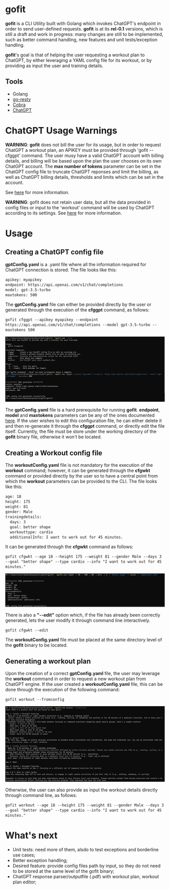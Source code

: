 # gofit

**gofit** is a CLI Utility built with Golang which invokes ChatGPT's endpoint in order to send user-defined requests. **gofit** is at its **rel-0.1** versions, which is still a draft and work in progress: many changes are still to be implemented, such as better command handling, new features and unit tests/exception handling.

**gofit**'s goal is that of helping the user requesting a workout plan to ChatGPT, by either leveraging a YAML config file for its workout, or by providing as input the user and training details.

## Tools

- Golang
- [go-resty](https://github.com/go-resty/resty)
- [Cobra](https://github.com/spf13/cobra)
- [ChatGPT](https://chat.openai.com/)

# ChatGPT Usage Warnings

**WARNING**: **gofit** does not bill the user for its usage, but in order to request ChatGPT a workout plan, an APIKEY must be provided through 'gofit --cfggpt' command. The user musy have a valid ChatGPT account with billing details, and billing will be based upon the plan the user chooses on its own ChatGPT account. The **max number of tokens** parameter can be set in the ChatGPT config file to truncate ChatGPT reponses and limit the billing, as well as ChatGPT billing details, thresholds and limits which can be set in the account.

See [here](https://platform.openai.com/docs/guides/gpt) for more information.

**WARNING**: gofit does not retain user data, but all the data provided in config files or input to the 'workout' command will be used by ChatGPT according to its settings.
See [here](https://help.openai.com/en/articles/7730893-data-controls-faq) for more information.

# Usage

## Creating a ChatGPT config file

**gptConfig.yaml** is a .yaml file where all the information required for ChatGPT connection is stored. The file looks like this:

```
apikey: myapikey
endpoint: https://api.openai.com/v1/chat/completions
model: gpt-3.5-turbo
maxtokens: 500
```

The **gptConfig.yaml** file can either be provided directly by the user or generated through the execution of the **cfggpt** command, as follows:

```
gofit cfggpt --apikey myapikey --endpoint https://api.openai.com/v1/chat/completions --model gpt-3.5-turbo --maxtokens 500
```

![cfggpt](examples/configgpt.png)

The **gptConfig.yaml** file is a hard prerequisite for running **gofit**. **endpoint**, **model** and **maxtokens** parameters can be any of the ones documented [here](https://platform.openai.com/docs/guides/gpt). If the user wishes to edit this configuration file, he can either delete it and then re-generate it through the **cfggpt** command, or directly edit the file itself. Currently, the file must be store under the working directory of the **gofit** binary file, otherwise it won't be located.

## Creating a Workout config file

The **workoutConfig.yaml** file is not mandatory for the execution of the **workout** command; however, it can be generated through the **cfgwkt** command or provided directly by the user so to have a central point from which the **workout** parameters can be provided to the CLI. The file looks like this:

```
age: 18
height: 175
weight: 81
gender: Male
trainingdetails:
  days: 3
  goal: better shape
  workouttype: cardio
  additionalInfo: I want to work out for 45 minutes.
```

It can be generated through the **cfgwkt** command as follows:

```
gofit cfgwkt --age 18 --height 175 --weight 81 --gender Male --days 3 --goal "better shape" --type cardio --info "I want to work out for 45 minutes."
```

![cfgwkt](examples/configworkout.png)

There is also a **"--edit"** option which, if the file has already been correctly generated, lets the user modify it through command line interactively.

```
gofit cfgwkt --edit
```

The **workoutConfig.yaml** file must be placed at the same directory level of the **gofit** binary to be located.

## Generating a workout plan

Upon the creation of a correct **gptConfig.yaml** file, the user may leverage the **workout** command in order to request a new workout plan from ChatGPT engine.
If the user created a **workoutConfig.yaml** file, this can be done through the execution of the following command:

```
gofit workout --fromconfig
```

![workout](examples/workoutfromconfig.png)

Otherwise, the user can also provide as input the workout details directly through command line, as follows:

```
gofit workout --age 18 --height 175 --weight 81 --gender Male --days 3 --goal "better shape" --type cardio --info "I want to work out for 45 minutes."
```

# What's next

- Unit tests: need more of them, alsdo to test exceptions and borderline use cases;
- Better exception handling;
- Desired feature: provide config files path by input, so they do not need to be stored at the same level of the gofit binary;
- ChatGPT response parser/outputfile (.pdf) with workout plan, workout plan editor;
